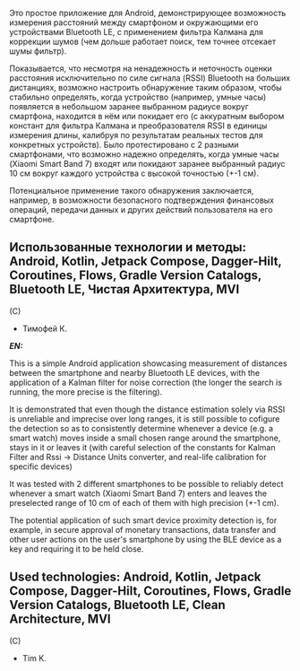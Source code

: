 Это простое приложение для Android, демонстрирующее возможность измерения расстояний между смартфоном и окружающими его устройствами Bluetooth LE, 
с применением фильтра Калмана для коррекции шумов (чем дольше работает поиск, тем точнее отсекает шумы фильтр).

Показывается, что несмотря на ненадежность и неточность оценки расстояния исключительно по силе сигнала (RSSI) Bluetooth на больших дистанциях,
возможно настроить обнаружение таким образом, чтобы стабильно определять, когда устройство (например, умные часы) появляется в 
небольшом заранее выбранном радиусе вокруг смартфона, находится в нём или покидает его (с аккуратным выбором констант для фильтра Калмана и преобразователя
RSSI в единицы измерения длины, калибруя по результатам реальных тестов для конкретных устройств).
Было протестировано с 2 разными смартфонами, что возможно надежно определять, когда умные часы (Xiaomi Smart Band 7) входят или покидают заранее выбранный радиус
10 см вокруг каждого устройства с высокой точностью (+-1 см).

Потенциальное применение такого обнаружения заключается, например, в возможности безопасного подтверждения финансовых операций, передачи данных и 
других действий пользователя на его смартфоне.

Использованные технологии и методы:
Android, Kotlin, Jetpack Compose, Dagger-Hilt, Coroutines, Flows, Gradle Version Catalogs, Bluetooth LE, Чистая Архитектура, MVI
--------------
(C)
- Тимофей К.


***EN:***

This is a simple Android application showcasing measurement of distances between the smartphone and nearby Bluetooth LE devices, 
with the application of a Kalman filter for noise correction (the longer the search is running, the more precise is the filtering).

It is demonstrated that even though the distance estimation solely via RSSI is unreliable and imprecise over long ranges, 
it is still possible to cofigure the detection so as to consistently determine whenever a device (e.g. a smart watch) moves inside a small chosen range around the smartphone,
stays in it or leaves it
(with careful selection of the constants for Kalman Filter and Rssi -> Distance Units converter, and real-life calibration for specific devices)

It was tested with 2 different smartphones to be possible to reliably detect whenever a smart watch (Xiaomi Smart Band 7) enters and leaves the preselected range of 10 cm 
of each of them with high precision (+-1 cm).

The potential application of such smart device proximity detection is, for example, in secure approval of monetary transactions, data transfer and other user actions on the user's smartphone 
by using the BLE device as a key and requiring it to be held close.

Used technologies:
Android, Kotlin, Jetpack Compose, Dagger-Hilt, Coroutines, Flows, Gradle Version Catalogs, Bluetooth LE, Clean Architecture, MVI
---------------
(C) 
- Tim K.
